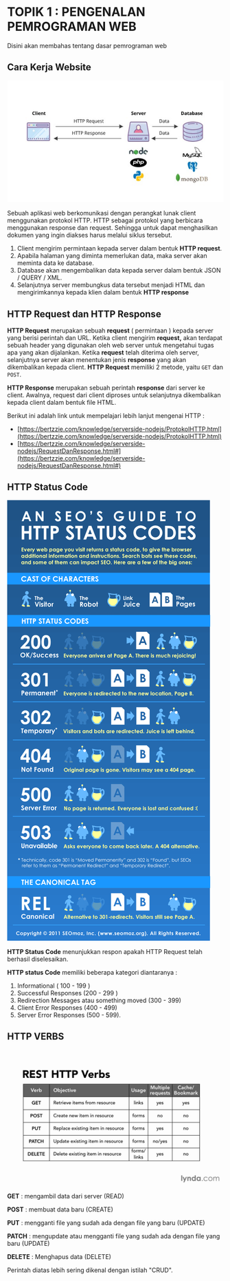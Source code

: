 # TOPIK 1 : PENGENALAN PEMROGRAMAN WEB

Disini akan membahas tentang dasar pemrograman web



## Cara Kerja Website

![cara-kerja-web.jpeg](cara-kerja-web.jpeg)

Sebuah aplikasi web berkomunikasi dengan perangkat lunak client menggunakan protokol HTTP.  HTTP sebagai protokol yang berbicara menggunakan response dan request. Sehingga untuk dapat menghasilkan dokumen yang ingin diakses harus melalui  siklus tersebut.

1. Client mengirim permintaan kepada server dalam bentuk **HTTP request**.
2. Apabila halaman yang diminta memerlukan data, maka server akan meminta data ke database.
3. Database akan mengembalikan data kepada server dalam bentuk JSON / QUERY / XML.
4. Selanjutnya server membungkus data tersebut menjadi HTML dan mengirimkannya kepada klien dalam bentuk **HTTP response**



## HTTP Request dan HTTP Response

**HTTP Request** merupakan sebuah **request** ( permintaan ) kepada server yang berisi perintah dan URL. Ketika client mengirim **request,** akan terdapat sebuah header yang digunakan oleh web server untuk mengetahui tugas apa yang akan dijalankan. Ketika **request** telah diterima oleh server, selanjutnya server akan menentukan jenis **response** yang akan dikembalikan kepada client. **HTTP Request** memiliki 2 metode, yaitu `GET` dan `POST`.

**HTTP Response** merupakan sebuah perintah **response** dari server ke client. Awalnya, request dari client diproses untuk selanjutnya dikembalikan kepada client dalam bentuk file HTML. 

Berikut ini adalah link untuk mempelajari lebih lanjut mengenai HTTP : 

- [https://bertzzie.com/knowledge/serverside-nodejs/ProtokolHTTP.html](https://bertzzie.com/knowledge/serverside-nodejs/ProtokolHTTP.html)
- [https://bertzzie.com/knowledge/serverside-nodejs/RequestDanResponse.html#](https://bertzzie.com/knowledge/serverside-nodejs/RequestDanResponse.html#)



## HTTP Status Code

![status-codes.gif](status-codes.gif)

**HTTP Status Code** menunjukkan respon apakah HTTP Request telah berhasil diselesaikan. 

**HTTP status Code** memiliki beberapa kategori diantaranya :

1. Informational ( 100 - 199 )
2. Successful Responses (200 - 299 )
3. Redirection Messages atau something moved (300 - 399)
4. Client Error Responses (400 - 499)
5. Server Error Responses (500 - 599).



## HTTP VERBS

![http-verbs.jpg](http-verbs.jpg)

**GET** : mengambil data dari server (READ)

**POST** : membuat data baru (CREATE)

**PUT** : mengganti file yang sudah ada dengan file yang baru 				   (UPDATE)

**PATCH** : mengupdate atau mengganti file yang sudah ada dengan file yang baru (UPDATE)

**DELETE** : Menghapus data (DELETE)

Perintah diatas lebih sering dikenal dengan istilah "CRUD".


